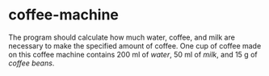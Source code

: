 # coffee-machine

The program should calculate how much water, coffee, 
and milk are necessary to make the specified amount 
of coffee. One cup of coffee made on this coffee machine 
contains 200 ml of _water_, 50 ml of _milk_, and 15 g of 
_coffee beans_.
